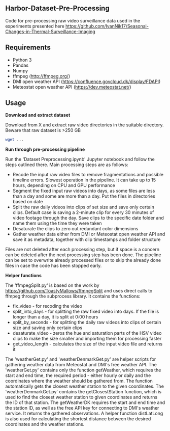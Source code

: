 ## Harbor-Dataset-Pre-Processing


Code for pre-processing raw video surveillance data used in the experiments presented here https://github.com/IvanNik17/Seasonal-Changes-in-Thermal-Surveillance-Imaging

## Requirements

- Python 3
- Pandas
- Numpy
- ffmpeg (http://ffmpeg.org/)
- DMI open weather API (https://confluence.govcloud.dk/display/FDAPI)
- Meteostat open weather API (https://dev.meteostat.net/)

## Usage

**Download and extract dataset**

Download from X and extract raw video directories in the suitable directory. Beware that raw dataset is >250 GB

```bash
wget ...
```

**Run through pre-processing pipeline**

Run the 'Dataset Preprocessing.ipynb' Jupyter notebook and follow the steps outlined there. Main processing steps are as follows:

- Recode the input raw video files to remove fragmentations and possible timeline errors. Slowest operation in the pipeline. It can take up to 15 hours, depending on CPU and GPU performance
- Segment the fixed input raw videos into days, as some files are less than a day and some are more than a day. Put the files in directories based on date
- Split the raw daily videos into clips of set size and save only certain clips. Default case is saving a 2-minute clip for every 30 minutes of video footage through the day. Save clips to the specific date folder and name them using the time they were taken
- Desaturate the clips to zero out redundant color dimensions
- Gather weather data either from DMI or Meteostat open weather API and save it as metadata, together with clip timestamps and folder structure

Files are not deleted after each processing step, but if space is a concern can be deleted after the next processing step has been done.
The pipeline can be set to overwrite already processed files or to skip the already done files in case the code has been stopped early.

**Helper functions**

The 'ffmpegSplit.py' is based on the work by https://github.com/ToastyMallows/ffmpegSplit and uses direct calls to ffmpeg through the subprocess library. It contains the functions:
- fix_video - for recoding the video 
- split_into_days - for splitting the raw fixed video into days. If the file is longer than a day, it is split at 0:00 hours
- split_by_seconds - for splitting the daily raw videos into clips of certain size and saving only certain clips
- desaturate_video - zeros the hue and saturation parts of the HSV video clips to make the size smaller and importing them for processing faster
- get_video_length - calculates the size of the input video file and returns it

The 'weatherGet.py' and 'weatherDenmarkGet.py' are helper scripts for gathering weather data from Meteostat and DMI's free weather API.
The 'weatherGet.py' contains only the function getWeather, which requires the start and end time, the required period - either hourly or daily and the coordinates where the weather should be gathered from. The function automatically gets the closest weather station to the given coordinates.
The 'weatherDenmarkGet.py' contains the getClosestStation function, which is used to find the closest weather station to given coordinates and returns the ID of that station. The getWeatherDK requires the start and end time and the station ID, as well as the free API key for connecting to DMI's weather service. It returns the gathered observations. A helper function distLatLong is also used for calculating the shortest distance between the desired coordinates and the weather stations.
